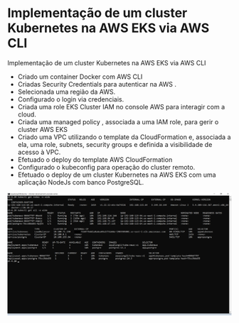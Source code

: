 # Implementação de um cluster Kubernetes na AWS EKS via AWS CLI

Implementação de um cluster Kubernetes na AWS EKS via AWS CLI

* Criado um container Docker com AWS CLI
* Criadas Security Credentials para autenticar na AWS .
* Selecionada uma região da AWS.
* Configurado o login via credenciais.
* Criada uma role EKS Cluster IAM no console AWS para interagir com a cloud.
* Criada uma managed policy , associada a uma IAM role, para gerir o cluster AWS EKS
* Criado uma VPC utilizando o template da CloudFormation e, associada a ela, uma role, subnets, security groups e definida a visibilidade de acesso à VPC.
* Efetuado o deploy do template AWS CloudFormation
* Configurado o kubeconfig para operação do cluster remoto.
* Efetuado o deploy de um cluster Kubernetes na AWS EKS com uma aplicação NodeJs com banco PostgreSQL.

![](AWS_EKS_CLI_IMG.png)
